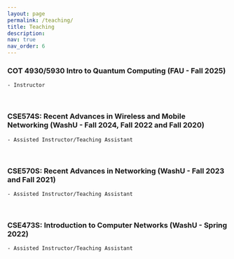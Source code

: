 ```yaml
---
layout: page
permalink: /teaching/
title: Teaching
description: 
nav: true
nav_order: 6
---
```


### COT 4930/5930 Intro to Quantum Computing (FAU - Fall 2025)
	- Instructor

<br>

### CSE574S: Recent Advances in Wireless and Mobile Networking (WashU - Fall 2024, Fall 2022 and Fall 2020)
	- Assisted Instructor/Teaching Assistant

<br>

### CSE570S: Recent Advances in Networking (WashU - Fall 2023 and Fall 2021)
	- Assisted Instructor/Teaching Assistant

<br>

### CSE473S: Introduction to Computer Networks (WashU - Spring 2022)
	- Assisted Instructor/Teaching Assistant
